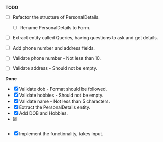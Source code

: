 **TODO**

  - [ ] Refactor the structure of PersonalDetails.
    - [ ] Rename PersonalDetails to Form.
  - [ ] Extract entity called Queries, having questions to ask and get details.



  - [ ] Add phone number and address fields.
  - [ ] Validate phone number - Not less than 10.
  - [ ] Validate address - Should not be empty.


**Done**

- [x] Validate dob - Format should be followed.
- [x] Validate hobbies - Should not be empty.
- [x] Validate name - Not less than 5 characters.
- [x] Extract the PersonalDetails entity.
- [x] Add DOB and Hobbies.
- [x] ~~~Hard code values as input.~~~
- [x] Implement the functionality, takes input.